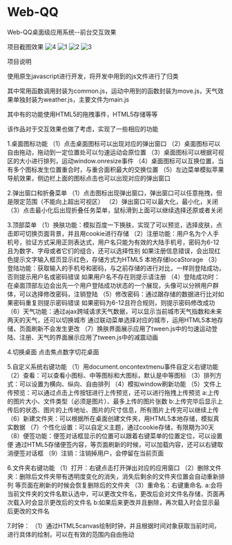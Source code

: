 # Web-QQ
Web-QQ桌面级应用系统--前台交互效果

项目截图效果
![4](https://github.com/coolfxl/Web-QQ/blob/master/pictures/4.png)
![1](https://github.com/coolfxl/Web-QQ/blob/master/pictures/1.png)
![2](https://github.com/coolfxl/Web-QQ/blob/master/pictures/2.png)
![3](https://github.com/coolfxl/Web-QQ/blob/master/pictures/3.png)

项目说明

使用原生javascript进行开发，将开发中用到的js文件进行了归类

其中常用函数调用封装为common.js，运动中用到的函数封装为move.js，天气效果单独封装为weather.js，主要文件为main.js

其中有的功能使用HTML5的拖拽事件，HTML5存储等等

该作品对于交互效果也做了考虑，实现了一些相应的功能

1.桌面图标功能
（1）点击桌面图标可以出现对应的弹出窗口
（2）桌面图标可以自由拖动，拖动到一定位置处可以匀速运动会原位置
（3）桌面图标可以根据可视区的大小进行排列，运动window.onresize事件
（4）桌面图标可以互换位置，当有多个图标发生位置重合时，与重合面积最大的交换位置
（5）左边菜单模拟苹果导航效果，侧边栏上面的图标点击也可以出现对应的弹出窗口

2.弹出窗口和折叠菜单
（1）点击图标出现弹出窗口，弹出窗口可以任意拖拽，但是限定范围（不能向上超出可视区）
（2）弹出窗口可以最大化，最小化，关闭
（3）点击最小化后出现折叠任务菜单，鼠标滑到上面可以继续选择还原或者关闭

3.顶部菜单
（1）换肤功能：模拟百度一下换肤，实现了可以预览，选择皮肤，点击即可切换页面背景，并且用cookie进行存储
（2）注册功能：用户名为个人手机号，验证方式采用正则表达式，用户名只能为有效的大陆手机号，密码为6-12
   且为数字、字母或者它们的组合，还可以选择性别
   如果注册信息错误，会出现红色提示文字输入框页显示红色，存储方式为HTML5 本地存储locaStorage
（3）登陆功能：获取输入的手机号和密码，与之前存储的进行对比，一样则登陆成功，否则提示用户名或密码错误
   如果用户名不存在则提示请注册
（4）登陆成功时：在桌面顶部左边会出先一个用户登陆成功状态的一个展现，头像可以分辨用户群体，可以选择修改密码，注销登陆
（5）修改密码：通过跟存储的数据进行比对如果密码重复则提示密码错误
   如果密码为6-12且符合规则，则提示密码修改成功
（6）天气功能：通过ajax跨域请求天气数据，可以显示当前城市天气指数和未来两天的天气，还可以切换城市
   通过联动菜单选择对应的城市，运用HTML5本地存储，页面刷新不会发生更改
（7）换肤界面展示应用了tween.js中的匀速运动登陆、注册、天气的界面展示应用了tween.js中的减震动画

4.切换桌面
点击焦点数字切花桌面

5.自定义系统右键功能
（1）用document.oncontextmenu事件自定义右键功能
（2）查看：可以查看小图标、中等图标和大图标，默认是中等图标
（3）排列方式：可以设置为横向、纵向、自由排列
（4）模拟window刷新功能
（5）文件上传预览：可以通过点击上传按钮进行上传预览，还可以进行拖拽上传预览
   a:上传的图片大小、文件类型（必须是图片）、最多上传的图片张数
   b:上传完毕后显示上传后的状态、图片的上传地址、图片的尺寸信息，所有图片上传完可以继续上传
（6）新建文件夹：可以根据所在桌面创建文件夹，用HTML5本地存储，模拟真实数据
（7）个性化设置：可以自定义主题，通过cookie存储，有限期为30天
（8）便签功能：便签对话框显示的位置可以跟着右键菜单的位置定位，可以设置便
   通过HTML5存储便签内容，等页面刷新的时候，可以加载内容，还可以右键取消便签对话框
（9）注销：注销掉用户，会停留在当前页面

6.文件夹右键功能
（1）打开：右键点击打开弹出对应的应用窗口
（2）删除文件夹：删除后文件夹带有透明度变化的消失，消失后剩余的文件夹位置会自动重新排列
   等页面在刷新的时候会恢复删除后的文件夹
（3）重命名：右键重命名.
   a:会将当前文件夹的文件名默认选中，可以更改文件名，更改后会对文件名存储，页面再次载入时会显示更改后的文件名
   b:如果后来更改并且删除，再次载入时会显示最后更改的文件名

7.时钟：
（1）通过HTML5canvas绘制时钟，并且根据时间对象获取当前时间，进行具体的绘制，可以在有效的范围内自由拖动
